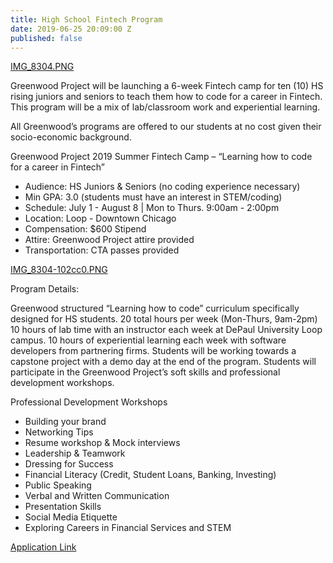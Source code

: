```yaml
---
title: High School Fintech Program
date: 2019-06-25 20:09:00 Z
published: false
---
```


[IMG_8304.PNG](/uploads/IMG_8304.PNG)

Greenwood Project will be launching a 6-week Fintech camp for ten (10) HS rising juniors and seniors to teach them how to code for a career in Fintech. This program will be a mix of lab/classroom work and experiential learning.

All Greenwood’s programs are offered to our students at no cost given their socio-economic background.

Greenwood Project 2019 Summer Fintech Camp – “Learning how to code for a career in Fintech”
 

* Audience: HS Juniors & Seniors (no coding experience necessary)
* Min GPA: 3.0 (students must have an interest in STEM/coding)
* Schedule: July 1 - August 8 | Mon to Thurs. 9:00am - 2:00pm
* Location: Loop - Downtown Chicago
* Compensation: $600 Stipend
* Attire: Greenwood Project attire provided
* Transportation: CTA passes provided
 
[IMG_8304-102cc0.PNG](/uploads/IMG_8304-102cc0.PNG)

Program Details:

Greenwood structured “Learning how to code” curriculum specifically designed for HS students. 
20 total hours per week (Mon-Thurs, 9am-2pm)
10 hours of lab time with an instructor each week at DePaul University Loop campus.
10 hours of experiential learning each week with software developers from partnering firms.
Students will be working towards a capstone project with a demo day at the end of the program.
Students will participate in the Greenwood Project’s soft skills and professional development workshops.
 

Professional Development Workshops

* Building your brand
* Networking Tips
* Resume workshop & Mock interviews
* Leadership & Teamwork 
* Dressing for Success
* Financial Literacy (Credit, Student Loans, Banking, Investing)
* Public Speaking
* Verbal and Written Communication
* Presentation Skills 
* Social Media Etiquette
* Exploring Careers in Financial Services and STEM

[Application Link](https://www.123formbuilder.com/form-4868540/2019-hs-fintech-student-application)